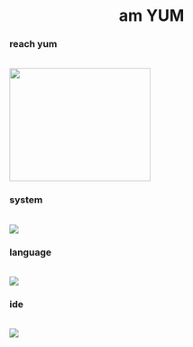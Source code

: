 <!---
- 👋 Hi, I’m @yumm-b612
- 👀 I’m interested in ...
- 🌱 I’m currently learning ...
- 💞️ I’m looking to collaborate on ...
-  ...
yumm-b612/yumm-b612 is a ✨ special ✨ repository because its `README.md` (this file) appears on your GitHub profile.
You can click the Preview link to take a look at your changes.
--->

 <h1 align="center">am YUM</h1>
 <h3>reach yum</h3>
 <br>
 <dev align="center">
 <a href="https://discord.gg/NaXhwqWxV9"><img style="Padding: 0px; margin: 0px" width="250" height="200" src="https://discord.com/assets/e4923594e694a21542a489471ecffa50.svg"/></a>
 </dev>
  
  <h3>system</h3>
  <br>
  <a href="https://archlinux.org/"><img src="https://archlinux.org/static/logos/archlinux-logo-dark-90dpi.ebdee92a15b3.png"/></a>
  
  <br>
  <h3>language</h3>
  <br>
  <a href="https://www.python.org/"><img src="https://www.python.org/static/img/python-logo.png"/></a>
  
  <br>
  <h3>ide</h3>
  <br>
  <a href="https://code.visualstudio.com/"><img src="https://code.visualstudio.com/assets/blogs/2017/10/24/blueicon.png"/></a>

